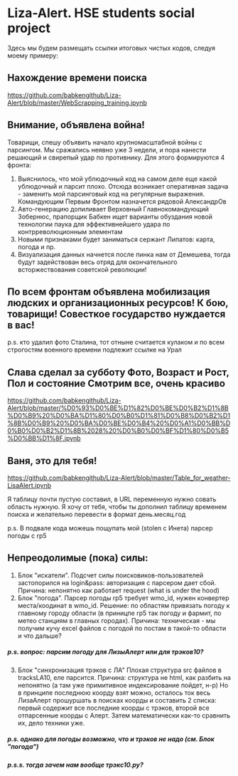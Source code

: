 # Liza-Alert. HSE students social project

Здесь мы будем размещать ссылки итоговых чистых кодов, следуя моему примеру:
## Нахождение времени поиска
https://github.com/babkengithub/Liza-Alert/blob/master/WebScrapping_training.ipynb

## Внимание, объявлена война!
Товарищи, спешу объявить начало крупномасштабной войны с парсингом. Мы сражались неявно уже 3 недели, и пора нанести решающий и свирепый удар по противнику. Для этого формируются 4 фронта:

1. Выяснилось, что мой ублюдочный код на самом деле еще какой ублюдочный и парсит плохо. Отсюда возникает оперативная задача - заменить мой парсинговый код на регулярные выражения. Командующим Первым Фронтом назначется рядовой АлександрОв
2. Авто-генерацию допиливает Верховный Главнокомандующий Зобернюс, прапорщик Бабкен ищет варианты обуздания новой технологии паука для эффективнейшего удара по контрреволюционным элементам
3. Новыми признаками будет заниматься сержант Липатов: карта, погода и пр.
4. Визуализация данных начнется после пинка нам от Демешева, тогда будут задействован весь отряд для окончательного всторжествования советской революции!

## По всем фронтам объявлена мобилизация людских и организационных ресурсов! К бою, товарищи! Совесткое государство нуждается в вас!
p.s. кто удалил фото Сталина, тот отныне считается кулаком и по всем строгостям военного времени подлежит ссылке на Урал

## Слава сделал за субботу Фото, Возраст и Рост, Пол и состояние Смотрим все, очень красиво
https://github.com/babkengithub/Liza-Alert/blob/master/%D0%93%D0%BE%D1%82%D0%BE%D0%B2%D1%8B%D0%B9%20%D0%BA%D1%80%D0%B0%D1%81%D0%B8%D0%B2%D1%8B%D0%B9%20%D0%BA%D0%BE%D0%B4%20%D0%A1%D0%BB%D0%B0%D0%B2%D1%8B%2028%20%D0%B0%D0%BF%D1%80%D0%B5%D0%BB%D1%8F.ipynb

## Ваня, это для тебя! 
https://github.com/babkengithub/Liza-Alert/blob/master/Table_for_weather-LisaAlert.ipynb

Я таблицу почти пустую составил, в URL переменную нужно совать область нужную. Я хочу от тебя, чтобы ты дополнил таблицу временем поиска и желательно перевести в формат день.месяц.год

p.s. В подвале кода можешь пощупать мой (stolen с Инета) парсер погоды с rp5

## Непреодолимые (пока) силы:
1. Блок "искатели".
Подсчет силы поисковиков-пользователей застопорился на login&pass: авторизация с парсером дает сбой. Причина: непонятно как работает request (what is under the hood)
2. Блок "погода".
Парсер погоды rp5 требует wmo_id, нужен конвертер места/коодинат в wmo_id. Решение: по областям привязать погоду к главному городу области (в приницпе rp5 так погоду и фармит, по метео станциям в главных городах). Причина: техническая - мы получим кучу excel файлов с погодой по постам в такой-то области и что дальше?

##### p.s. вопрос: парсим погоду для ЛизыАлерт или для трэков10?
3. Блок "синхронизация трэков с ЛА"
Плохая структура src файлов в tracksLA10, еле парсится. Причина: структура не html, как разбить на <br> непонятно (а там уже примитивное индексирование пойдет, н-р)
Но в принципе последнюю коорду взят можно, осталось ток весь ЛизаАлерт прошуршать в поисках коорды и составить 2 списка: первый содержит все последние коорды с трэков, второй все отпарсенные коорды с Алерт. Затем математически как-то сравнить их, дело техники уже.

##### p.s. однако для погоды возможно, что и трэков не надо (см. Блок "погода")
##### p.s.s. тогда зачем нам вообще трэкс10.ру?

